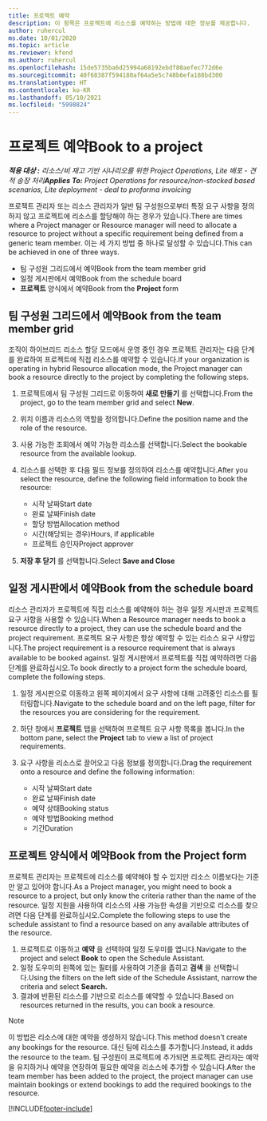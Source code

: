 ```yaml
---
title: 프로젝트 예약
description: 이 항목은 프로젝트에 리소스를 예약하는 방법에 대한 정보를 제공합니다.
author: ruhercul
ms.date: 10/01/2020
ms.topic: article
ms.reviewer: kfend
ms.author: ruhercul
ms.openlocfilehash: 15de5735ba6d25994a68192ebdf80aefec772d6e
ms.sourcegitcommit: 40f68387f594180af64a5e5c748b6efa188bd300
ms.translationtype: HT
ms.contentlocale: ko-KR
ms.lasthandoff: 05/10/2021
ms.locfileid: "5998824"
---
```

# <a name="book-to-a-project"></a><span data-ttu-id="cda6f-103">프로젝트 예약</span><span class="sxs-lookup"><span data-stu-id="cda6f-103">Book to a project</span></span>

<span data-ttu-id="cda6f-104">_**적용 대상 :** 리소스/비 재고 기반 시나리오를 위한 Project Operations, Lite 배포 - 견적 송장 처리_</span><span class="sxs-lookup"><span data-stu-id="cda6f-104">_**Applies To:** Project Operations for resource/non-stocked based scenarios, Lite deployment - deal to proforma invoicing_</span></span>

<span data-ttu-id="cda6f-105">프로젝트 관리자 또는 리소스 관리자가 일반 팀 구성원으로부터 특정 요구 사항을 정의하지 않고 프로젝트에 리소스를 할당해야 하는 경우가 있습니다.</span><span class="sxs-lookup"><span data-stu-id="cda6f-105">There are times where a Project manager or Resource manager will need to allocate a resource to project without a specific requirement being defined from a generic team member.</span></span> <span data-ttu-id="cda6f-106">이는 세 가지 방법 중 하나로 달성할 수 있습니다.</span><span class="sxs-lookup"><span data-stu-id="cda6f-106">This can be achieved in one of three ways.</span></span>

- <span data-ttu-id="cda6f-107">팀 구성원 그리드에서 예약</span><span class="sxs-lookup"><span data-stu-id="cda6f-107">Book from the team member grid</span></span>
- <span data-ttu-id="cda6f-108">일정 게시판에서 예약</span><span class="sxs-lookup"><span data-stu-id="cda6f-108">Book from the schedule board</span></span>
- <span data-ttu-id="cda6f-109">**프로젝트** 양식에서 예약</span><span class="sxs-lookup"><span data-stu-id="cda6f-109">Book from the **Project** form</span></span>

## <a name="book-from-the-team-member-grid"></a><span data-ttu-id="cda6f-110">팀 구성원 그리드에서 예약</span><span class="sxs-lookup"><span data-stu-id="cda6f-110">Book from the team member grid</span></span>

<span data-ttu-id="cda6f-111">조직이 하이브리드 리소스 할당 모드에서 운영 중인 경우 프로젝트 관리자는 다음 단계를 완료하여 프로젝트에 직접 리소스를 예약할 수 있습니다.</span><span class="sxs-lookup"><span data-stu-id="cda6f-111">If your organization is operating in hybrid Resource allocation mode, the Project manager can book a resource directly to the project by completing the following steps.</span></span>

1. <span data-ttu-id="cda6f-112">프로젝트에서 팀 구성원 그리드로 이동하여 **새로 만들기** 를 선택합니다.</span><span class="sxs-lookup"><span data-stu-id="cda6f-112">From the project, go to the team member grid and select **New**.</span></span>
2. <span data-ttu-id="cda6f-113">위치 이름과 리소스의 역할을 정의합니다.</span><span class="sxs-lookup"><span data-stu-id="cda6f-113">Define the position name and the role of the resource.</span></span>
3. <span data-ttu-id="cda6f-114">사용 가능한 조회에서 예약 가능한 리소스를 선택합니다.</span><span class="sxs-lookup"><span data-stu-id="cda6f-114">Select the bookable resource from the available lookup.</span></span>
4. <span data-ttu-id="cda6f-115">리소스를 선택한 후 다음 필드 정보를 정의하여 리소스를 예약합니다.</span><span class="sxs-lookup"><span data-stu-id="cda6f-115">After you select the resource, define the following field information to book the resource:</span></span>

    - <span data-ttu-id="cda6f-116">시작 날짜</span><span class="sxs-lookup"><span data-stu-id="cda6f-116">Start date</span></span>
    - <span data-ttu-id="cda6f-117">완료 날짜</span><span class="sxs-lookup"><span data-stu-id="cda6f-117">Finish date</span></span>
    - <span data-ttu-id="cda6f-118">할당 방법</span><span class="sxs-lookup"><span data-stu-id="cda6f-118">Allocation method</span></span>
    - <span data-ttu-id="cda6f-119">시간(해당되는 경우)</span><span class="sxs-lookup"><span data-stu-id="cda6f-119">Hours, if applicable</span></span>
    - <span data-ttu-id="cda6f-120">프로젝트 승인자</span><span class="sxs-lookup"><span data-stu-id="cda6f-120">Project approver</span></span>

6. <span data-ttu-id="cda6f-121">**저장 후 닫기** 를 선택합니다.</span><span class="sxs-lookup"><span data-stu-id="cda6f-121">Select **Save and Close**</span></span>

## <a name="book-from-the-schedule-board"></a><span data-ttu-id="cda6f-122">일정 게시판에서 예약</span><span class="sxs-lookup"><span data-stu-id="cda6f-122">Book from the schedule board</span></span>

<span data-ttu-id="cda6f-123">리소스 관리자가 프로젝트에 직접 리소스를 예약해야 하는 경우 일정 게시판과 프로젝트 요구 사항을 사용할 수 있습니다.</span><span class="sxs-lookup"><span data-stu-id="cda6f-123">When a Resource manager needs to book a resource directly to a project, they can use the schedule board and the project requirement.</span></span> <span data-ttu-id="cda6f-124">프로젝트 요구 사항은 항상 예약할 수 있는 리소스 요구 사항입니다.</span><span class="sxs-lookup"><span data-stu-id="cda6f-124">The project requirement is a resource requirement that is always available to be booked against.</span></span> <span data-ttu-id="cda6f-125">일정 게시판에서 프로젝트를 직접 예약하려면 다음 단계를 완료하십시오.</span><span class="sxs-lookup"><span data-stu-id="cda6f-125">To book directly to a project form the schedule board, complete the following steps.</span></span>

1. <span data-ttu-id="cda6f-126">일정 게시판으로 이동하고 왼쪽 페이지에서 요구 사항에 대해 고려중인 리소스를 필터링합니다.</span><span class="sxs-lookup"><span data-stu-id="cda6f-126">Navigate to the schedule board and on the left page, filter for the resources you are considering for the requirement.</span></span>
2. <span data-ttu-id="cda6f-127">하단 창에서 **프로젝트** 탭을 선택하여 프로젝트 요구 사항 목록을 봅니다.</span><span class="sxs-lookup"><span data-stu-id="cda6f-127">In the bottom pane, select the **Project** tab to view a list of project requirements.</span></span>
3. <span data-ttu-id="cda6f-128">요구 사항을 리소스로 끌어오고 다음 정보를 정의합니다.</span><span class="sxs-lookup"><span data-stu-id="cda6f-128">Drag the requirement onto a resource and define the following information:</span></span>

    - <span data-ttu-id="cda6f-129">시작 날짜</span><span class="sxs-lookup"><span data-stu-id="cda6f-129">Start date</span></span>
    - <span data-ttu-id="cda6f-130">완료 날짜</span><span class="sxs-lookup"><span data-stu-id="cda6f-130">Finish date</span></span>
    - <span data-ttu-id="cda6f-131">예약 상태</span><span class="sxs-lookup"><span data-stu-id="cda6f-131">Booking status</span></span>
    - <span data-ttu-id="cda6f-132">예약 방법</span><span class="sxs-lookup"><span data-stu-id="cda6f-132">Booking method</span></span>
    - <span data-ttu-id="cda6f-133">기간</span><span class="sxs-lookup"><span data-stu-id="cda6f-133">Duration</span></span>

## <a name="book-from-the-project-form"></a><span data-ttu-id="cda6f-134">프로젝트 양식에서 예약</span><span class="sxs-lookup"><span data-stu-id="cda6f-134">Book from the Project form</span></span>

<span data-ttu-id="cda6f-135">프로젝트 관리자는 프로젝트에 리소스를 예약해야 할 수 있지만 리소스 이름보다는 기준만 알고 있어야 합니다.</span><span class="sxs-lookup"><span data-stu-id="cda6f-135">As a Project manager, you might need to book a resource to a project, but only know the criteria rather than the name of the resource.</span></span> <span data-ttu-id="cda6f-136">일정 지원을 사용하여 리소스의 사용 가능한 속성을 기반으로 리소스를 찾으려면 다음 단계를 완료하십시오.</span><span class="sxs-lookup"><span data-stu-id="cda6f-136">Complete the following steps to use the schedule assistant to find a resource based on any available attributes of the resource.</span></span> 

1. <span data-ttu-id="cda6f-137">프로젝트로 이동하고 **예약** 을 선택하여 일정 도우미를 엽니다.</span><span class="sxs-lookup"><span data-stu-id="cda6f-137">Navigate to the project and select **Book** to open the Schedule Assistant.</span></span>
2. <span data-ttu-id="cda6f-138">일정 도우미의 왼쪽에 있는 필터를 사용하여 기준을 좁히고 **검색** 을 선택합니다.</span><span class="sxs-lookup"><span data-stu-id="cda6f-138">Using the filters on the left side of the Schedule Assistant, narrow the criteria and select **Search.**</span></span>
3. <span data-ttu-id="cda6f-139">결과에 반환된 리소스를 기반으로 리소스를 예약할 수 있습니다.</span><span class="sxs-lookup"><span data-stu-id="cda6f-139">Based on resources returned in the results, you can book a resource.</span></span>

> [!NOTE]
> <span data-ttu-id="cda6f-140">이 방법은 리소스에 대한 예약을 생성하지 않습니다.</span><span class="sxs-lookup"><span data-stu-id="cda6f-140">This method doesn't create any bookings for the resource.</span></span> <span data-ttu-id="cda6f-141">대신 팀에 리소스를 추가합니다.</span><span class="sxs-lookup"><span data-stu-id="cda6f-141">Instead, it adds the resource to the team.</span></span> <span data-ttu-id="cda6f-142">팀 구성원이 프로젝트에 추가되면 프로젝트 관리자는 예약을 유지하거나 예약을 연장하여 필요한 예약을 리소스에 추가할 수 있습니다.</span><span class="sxs-lookup"><span data-stu-id="cda6f-142">After the team member has been added to the project, the project manager can use maintain bookings or extend bookings to add the required bookings to the resource.</span></span>


[!INCLUDE[footer-include](../includes/footer-banner.md)]
